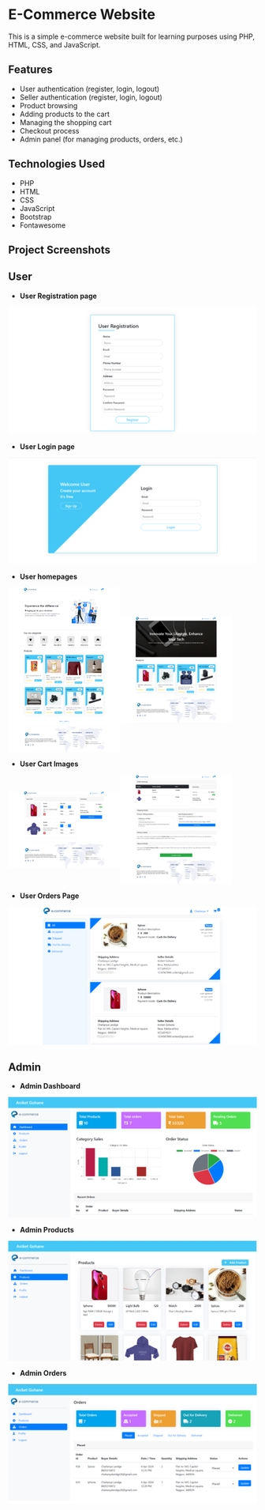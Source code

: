 # E-Commerce Website

This is a simple e-commerce website built for learning purposes using PHP, HTML, CSS, and JavaScript.

## Features

- User authentication (register, login, logout)
- Seller authentication (register, login, logout)
- Product browsing
- Adding products to the cart
- Managing the shopping cart
- Checkout process
- Admin panel (for managing products, orders, etc.)

## Technologies Used

- PHP
- HTML
- CSS
- JavaScript
- Bootstrap
- Fontawesome

## Project Screenshots
## User
- **User Registration page**

![User registration](./projectImages//userRegistration.png?raw=true "Title")

- **User Login page**

![User Login](./projectImages//userLogin.png?raw=true "Title")

- **User homepages**

<div style="display:flex; align-items: center;">
    <img src="./projectImages/userHomepage.png" alt="Image 1" style="width:45%;">
    <img src="./projectImages/userCategory.png" alt="Image 2" style="width:45%;">
</div>

- **User Cart Images**

<div style="display:flex; align-items: center;">
    <img src="./projectImages/userCart.png" alt="Image 1" style="width:45%;">
    <img src="./projectImages/userCheckout.png" alt="Image 2" style="width:45%;">
</div>

- **User Orders Page**

![User Login](./projectImages//user_Order-Details.png?raw=true "Title")

## Admin
- **Admin Dashboard**

![User Login](./projectImages//admindashboard.png?raw=true "Title")

- **Admin Products**

![User Login](./projectImages//adminAddProducts.png?raw=true "Title")

- **Admin Orders**

![User Login](./projectImages//adminOrders.png?raw=true "Title")
